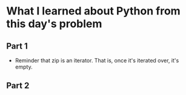 # What I learned about Python from this day's problem
    
## Part 1
- Reminder that zip is an iterator. That is, once it's iterated over, it's empty.
## Part 2
    